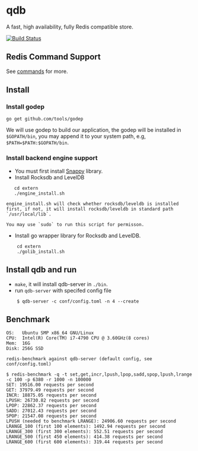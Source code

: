 # qdb

A fast, high availability, fully Redis compatible store.

[![Build Status](https://travis-ci.org/reborndb/qdb.svg?branch=master)](https://travis-ci.org/reborndb/qdb)

## Redis Command Support

See [commands](https://github.com/reborndb/qdb/wiki/Redis-Commands-Support) for more.

## Install 

### Install godep

```
go get github.com/tools/godep
```

We will use godep to build our application, the godep will be installed in `$GOPATH/bin`, you may append it to your system path, e.g, `$PATH=$PATH:$GOPATH/bin`.

### Install backend engine support

+ You must first install [Snappy](https://github.com/google/snappy) library.
+ Install Rocksdb and LevelDB
```
   cd extern
   ./engine_install.sh 
```

    engine_install.sh will check whether rocksdb/leveldb is installed first, if not, it will install rocksdb/leveldb in standard path `/usr/local/lib`.

    You may use `sudo` to run this script for permisson.

+ Install go wrapper library for Rocksdb and LevelDB.
```
    cd extern
    ./golib_install.sh
```

## Install qdb and run

+ `make`, it will install qdb-server in `./bin`.
+ run `qdb-server` with specifed config file
```
    $ qdb-server -c conf/config.toml -n 4 --create
```

## Benchmark
```
OS:   Ubuntu SMP x86_64 GNU/Linux
CPU:  Intel(R) Core(TM) i7-4790 CPU @ 3.60GHz(8 cores)
Mem:  16G
Disk: 256G SSD
```

```
redis-benchmark against qdb-server (default config, see conf/config.toml)

$ redis-benchmark -q -t set,get,incr,lpush,lpop,sadd,spop,lpush,lrange -c 100 -p 6380 -r 1000 -n 100000
SET: 19516.00 requests per second
GET: 37979.49 requests per second
INCR: 18875.05 requests per second
LPUSH: 26730.82 requests per second
LPOP: 22862.37 requests per second
SADD: 27012.43 requests per second
SPOP: 21547.08 requests per second
LPUSH (needed to benchmark LRANGE): 24906.60 requests per second
LRANGE_100 (first 100 elements): 1492.94 requests per second
LRANGE_300 (first 300 elements): 552.51 requests per second
LRANGE_500 (first 450 elements): 414.38 requests per second
LRANGE_600 (first 600 elements): 319.44 requests per second
```

